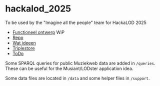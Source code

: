 # hackalod_2025
To be used by the "Imagine all the people" team for HackaLOD 2025

- [Functioneel ontwerp](./docs/fo.md) WiP
- [Repo](./docs/repo.md)
- [Wat ideeen](./docs/ideeen.md)
- [Triplestore](./docs/triplestore.md)
- [ToDo](./docs/todo.md)

Some SPARQL queries for public Muziekweb data are added in `/queries`. These can be useful for the Musiant/LODster application idea.

Some data files are located in `/data` and some helper files in `/support`.